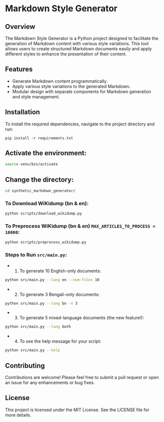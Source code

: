 # Markdown Style Generator

## Overview
The Markdown Style Generator is a Python project designed to facilitate the generation of Markdown content with various style variations. This tool allows users to create structured Markdown documents easily and apply different styles to enhance the presentation of their content.

## Features
- Generate Markdown content programmatically.
- Apply various style variations to the generated Markdown.
- Modular design with separate components for Markdown generation and style management.

## Installation
To install the required dependencies, navigate to the project directory and run:

```
pip install -r requirements.txt
```

## Activate the environment:

```bash
source venv/bin/activate
```

## Change the directory:
```bash
cd synthetic_markdown_generator/
```

### To Download WiKidump (bn & en):
```bash
python scripts/download_wikidump.py
```

### To Preprocess WiKidump (bn & en) `MAX_ARTICLES_TO_PROCESS = 10000`:
```bash
python scripts/preprocess_wikidump.py
```

### Steps to Run `src/main.py`:
- 1. To generate 10 English-only documents:
```bash
python src/main.py --lang en --num-files 10
```

- 2. To generate 3 Bengali-only documents:
```bash
python src/main.py --lang bn -n 3
```

- 3. To generate 5 mixed-language documents (the new feature!):
```bash
python src/main.py --lang both
```

- 4. To see the help message for your script:
```bash
python src/main.py --help
```


## Contributing
Contributions are welcome! Please feel free to submit a pull request or open an issue for any enhancements or bug fixes.

## License
This project is licensed under the MIT License. See the LICENSE file for more details.



